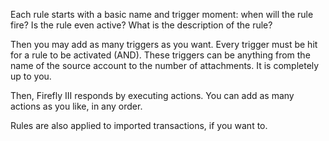 Each rule starts with a basic name and trigger moment: when will the rule fire? Is the rule even active? What is the description of the rule?

Then you may add as many triggers as you want. Every trigger must be hit for a rule to be activated (AND). These triggers can be anything from the name of the source account to the number of attachments. It is completely up to you.

Then, Firefly III responds by executing actions. You can add as many actions as you like, in any order.

Rules are also applied to imported transactions, if you want to.